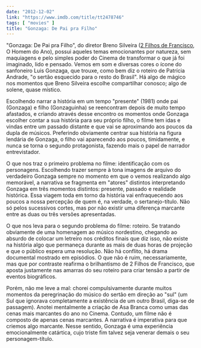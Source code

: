 ```yaml
---
date: "2012-12-02"
link: "https://www.imdb.com/title/tt2478746"
tags: [ "movies" ]
title: "Gonzaga: De Pai pra Filho"
---
```

"Gonzaga: De Pai pra Filho", do diretor Breno Silveira ([2 Filhos de Francisco], O Homem do Ano), possui aqueles temas emocionantes por natureza, sem maquiagens e pelo simples poder do Cinema de transformar o que já foi imaginado, lido e pensado. Vemos em som e diversas cores o ícone do sanfoneiro Luis Gonzaga, que trouxe, como bem diz o roteiro de Patrícia Andrade, "o sertão esquecido para o resto do Brasil". Há algo de mágico nos momentos que Breno Silveira escolhe compartilhar conosco; algo de solene, quase místico.

Escolhendo narrar a história em um tempo "presente" (1981) onde pai (Gonzaga) e filho (Gonzaguinha) se reencontram depois de muito tempo afastados, e criando através desse encontro os momentos onde Gonzaga escolher contar a sua história para seu próprio filho, o filme tem idas e vindas entre um passado distante e que vai se aproximando aos poucos da dupla de músicos. Preferindo obviamente centrar sua história na figura lendária de Gonzaga, o filho vai aparecendo aos poucos, timidamente, e nunca se torna o segundo protagonista, fazendo mais o papel de narrador entrevistador.

O que nos traz o primeiro problema no filme: identificação com os personagens. Escolhendo trazer sempre à tona imagens de arquivo do verdadeiro Gonzaga sempre no momento em que o vemos realizando algo memorável, a narrativa se fragmenta em "atores" distintos interpretando Gonzaga em três momentos distintos: presente, passado e realidade histórica. Essa viagem toda em torno da história vai enfraquecendo aos poucos a nossa percepção de quem é, na verdade, o sertanejo-título. Não só pelos sucessivos cortes, mas por não existir uma diferença marcante entre as duas ou três versões apresentadas.

O que nos leva para o segundo problema do filme: roteiro. Se tratando obviamente de uma homenagem ao músico nordestino, chegando ao absurdo de colocar um letreiro nos créditos finais que diz isso, não existe na história algo que permaneça durante as mais de duas horas de projeção e que o público espera uma resolução. Não há conflito, há drama documental mostrado em episódios. O que não é ruim, necessariamente, mas que por contraste reafirma o brilhantismo de 2 Filhos de Francisco, que aposta justamente nas amarras do seu roteiro para criar tensão a partir de eventos biográficos.

Porém, não me leve a mal: chorei compulsivamente durante muitos momentos da peregrinação do músico do sertão em direção ao "sul" (um Sul que ignorava completamente a existência de um outro Brasil, diga-se de passagem). Anotei mentalmente a criação de Asa Branca como umas das cenas mais marcantes do ano no Cinema. Contudo, um filme não é composto de apenas cenas marcantes. A narrativa é imperativa para que criemos algo marcante. Nesse sentido, Gonzaga é uma experiência emocionalmente catártica, cujo triste fim talvez seja venerar demais o seu personagem-título.

[2 Filhos de Francisco]: /2-filhos-de-francisco
